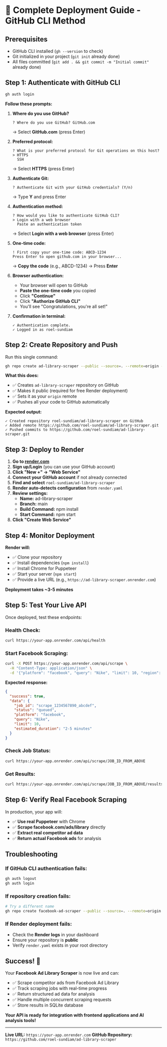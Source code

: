 # 🚀 Complete Deployment Guide - GitHub CLI Method

## Prerequisites
- GitHub CLI installed (`gh --version` to check)
- Git initialized in your project (`git init` already done)
- All files committed (`git add . && git commit -m "Initial commit"` already done)

## Step 1: Authenticate with GitHub CLI

```bash
gh auth login
```

**Follow these prompts:**

1. **Where do you use GitHub?**
   ```
   ? Where do you use GitHub? GitHub.com
   ```
   → Select **GitHub.com** (press Enter)

2. **Preferred protocol:**
   ```
   ? What is your preferred protocol for Git operations on this host?
   > HTTPS
     SSH
   ```
   → Select **HTTPS** (press Enter)

3. **Authenticate Git:**
   ```
   ? Authenticate Git with your GitHub credentials? (Y/n)
   ```
   → Type **Y** and press Enter

4. **Authentication method:**
   ```
   ? How would you like to authenticate GitHub CLI?
   > Login with a web browser
     Paste an authentication token
   ```
   → Select **Login with a web browser** (press Enter)

5. **One-time code:**
   ```
   ! First copy your one-time code: ABCD-1234
   Press Enter to open github.com in your browser...
   ```
   → **Copy the code** (e.g., ABCD-1234)
   → Press **Enter**

6. **Browser authentication:**
   - Your browser will open to GitHub
   - **Paste the one-time code** you copied
   - Click **"Continue"**
   - Click **"Authorize GitHub CLI"**
   - You'll see "Congratulations, you're all set!"

7. **Confirmation in terminal:**
   ```
   ✓ Authentication complete.
   ✓ Logged in as roel-sundiam
   ```

## Step 2: Create Repository and Push

Run this single command:
```bash
gh repo create ad-library-scraper --public --source=. --remote=origin --push
```

**What this does:**
- ✅ Creates `ad-library-scraper` repository on GitHub
- ✅ Makes it public (required for free Render deployment)
- ✅ Sets it as your `origin` remote
- ✅ Pushes all your code to GitHub automatically

**Expected output:**
```
✓ Created repository roel-sundiam/ad-library-scraper on GitHub
✓ Added remote https://github.com/roel-sundiam/ad-library-scraper.git
✓ Pushed commits to https://github.com/roel-sundiam/ad-library-scraper.git
```

## Step 3: Deploy to Render

1. **Go to [render.com](https://render.com)**
2. **Sign up/Login** (you can use your GitHub account)
3. **Click "New +" → "Web Service"**
4. **Connect your GitHub account** if not already connected
5. **Find and select** `roel-sundiam/ad-library-scraper`
6. **Render auto-detects configuration** from `render.yaml`
7. **Review settings:**
   - **Name:** ad-library-scraper
   - **Branch:** main
   - **Build Command:** npm install
   - **Start Command:** npm start
8. **Click "Create Web Service"**

## Step 4: Monitor Deployment

**Render will:**
- ✅ Clone your repository
- ✅ Install dependencies (`npm install`)
- ✅ Install Chrome for Puppeteer
- ✅ Start your server (`npm start`)
- ✅ Provide a live URL (e.g., `https://ad-library-scraper.onrender.com`)

**Deployment takes ~3-5 minutes**

## Step 5: Test Your Live API

Once deployed, test these endpoints:

### Health Check:
```bash
curl https://your-app.onrender.com/api/health
```

### Start Facebook Scraping:
```bash
curl -X POST https://your-app.onrender.com/api/scrape \
  -H "Content-Type: application/json" \
  -d '{"platform": "facebook", "query": "Nike", "limit": 10, "region": "US"}'
```

**Expected response:**
```json
{
  "success": true,
  "data": {
    "job_id": "scrape_1234567890_abcdef",
    "status": "queued",
    "platform": "facebook",
    "query": "Nike",
    "limit": 10,
    "estimated_duration": "2-5 minutes"
  }
}
```

### Check Job Status:
```bash
curl https://your-app.onrender.com/api/scrape/JOB_ID_FROM_ABOVE
```

### Get Results:
```bash
curl https://your-app.onrender.com/api/scrape/JOB_ID_FROM_ABOVE/results
```

## Step 6: Verify Real Facebook Scraping

In production, your app will:
- ✅ **Use real Puppeteer** with Chrome
- ✅ **Scrape facebook.com/ads/library** directly
- ✅ **Extract real competitor ad data**
- ✅ **Return actual Facebook ads** for analysis

## Troubleshooting

### If GitHub CLI authentication fails:
```bash
gh auth logout
gh auth login
```

### If repository creation fails:
```bash
# Try a different name
gh repo create facebook-ad-scraper --public --source=. --remote=origin --push
```

### If Render deployment fails:
- Check the **Render logs** in your dashboard
- Ensure your repository is **public**
- Verify `render.yaml` exists in your root directory

## Success! 🎉

Your **Facebook Ad Library Scraper** is now live and can:
- ✅ Scrape competitor ads from Facebook Ad Library
- ✅ Track scraping jobs with real-time progress
- ✅ Return structured ad data for analysis
- ✅ Handle multiple concurrent scraping requests
- ✅ Store results in SQLite database

**Your API is ready for integration with frontend applications and AI analysis tools!**

---

**Live URL:** `https://your-app.onrender.com`
**GitHub Repository:** `https://github.com/roel-sundiam/ad-library-scraper`
